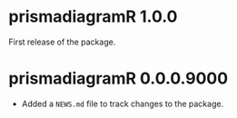 # prismadiagramR 1.0.0
First release of the package. 

# prismadiagramR 0.0.0.9000

* Added a `NEWS.md` file to track changes to the package.
